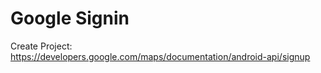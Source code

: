 # Google Signin

Create Project:
https://developers.google.com/maps/documentation/android-api/signup

